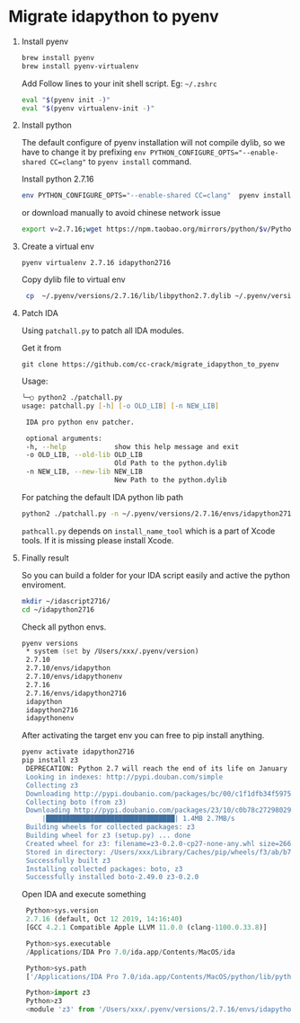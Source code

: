 # Migrate idapython to pyenv

1. Install pyenv

    ```zsh
    brew install pyenv
    brew install pyenv-virtualenv
    ```

    Add Follow lines to your init shell script. Eg: ```~/.zshrc```

    ```zsh
    eval "$(pyenv init -)"
    eval "$(pyenv virtualenv-init -)"
    ```

2. Install python

    The default configure of pyenv installation will not compile dylib, so we have to change it by prefixing
    `env PYTHON_CONFIGURE_OPTS="--enable-shared CC=clang"`  to `pyenv install` command.

    Install python 2.7.16

    ```zsh
    env PYTHON_CONFIGURE_OPTS="--enable-shared CC=clang"  pyenv install 2.7.16
    ```

    or download manually to avoid chinese network issue

    ```zsh
    export v=2.7.16;wget https://npm.taobao.org/mirrors/python/$v/Python-$v.tar.xz -P ~/.pyenv/cache/;env PYTHON_CONFIGURE_OPTS="--enable-shared CC=clang"  pyenv install $v
    ```

3. Create a virtual env

   ```pyenv virtualenv 2.7.16 idapython2716```

   Copy dylib file to virtual env

   ```zsh
    cp  ~/.pyenv/versions/2.7.16/lib/libpython2.7.dylib ~/.pyenv/versions/2.7.16/envs/idapython2716/libpython2.7.dylib
   ```

4. Patch IDA

   Using ```patchall.py``` to patch all IDA modules.

   Get it from

   ```git clone https://github.com/cc-crack/migrate_idapython_to_pyenv```

   Usage:

   ```zsh
   ╰─○ python2 ./patchall.py 
   usage: patchall.py [-h] [-o OLD_LIB] [-n NEW_LIB]

    IDA pro python env patcher.

    optional arguments:
    -h, --help            show this help message and exit
    -o OLD_LIB, --old-lib OLD_LIB
                          Old Path to the python.dylib
    -n NEW_LIB, --new-lib NEW_LIB
                          New Path to the python.dylib
    ```

    For patching the default IDA python lib path

    ```zsh
    python2 ./patchall.py -n ~/.pyenv/versions/2.7.16/envs/idapython2716/libpython2.7.dylib
    ```

    ```pathcall.py``` depends on ```install_name_tool``` which is a part of Xcode tools. If it is missing please install Xcode.

5. Finally result

   So you can build a folder for your IDA script easily and active the python enviroment.

   ```zsh
   mkdir ~/idascript2716/
   cd ~/idapython2716
   ```

   Check all python envs.

   ```zsh
   pyenv versions
    * system (set by /Users/xxx/.pyenv/version)
    2.7.10
    2.7.10/envs/idapython
    2.7.10/envs/idapythonenv
    2.7.16
    2.7.16/envs/idapython2716
    idapython
    idapython2716
    idapythonenv
   ```

   After activating the target env you can free to pip install anything.

   ```zsh
   pyenv activate idapython2716
   pip install z3
    DEPRECATION: Python 2.7 will reach the end of its life on January 1st, 2020. Please upgrade your Python as Python 2.7 won't be maintained after that date. A future version of pip will drop support for Python 2.7. More details about Python 2 support in pip, can be found at https://pip.pypa.io/en/latest/development/release-process/#python-2-support
    Looking in indexes: http://pypi.douban.com/simple
    Collecting z3
    Downloading http://pypi.doubanio.com/packages/bc/00/c1f1dfb34f5975c0d5f03e108b0669246026b83512b755e9bc725638219d/z3-0.2.0.tar.gz
    Collecting boto (from z3)
    Downloading http://pypi.doubanio.com/packages/23/10/c0b78c27298029e4454a472a1919bde20cb182dab1662cec7f2ca1dcc523/boto-2.49.0-py2.py3-none-any.whl (1.4MB)
        |████████████████████████████████| 1.4MB 2.7MB/s 
    Building wheels for collected packages: z3
    Building wheel for z3 (setup.py) ... done
    Created wheel for z3: filename=z3-0.2.0-cp27-none-any.whl size=26630 sha256=f0bba9e3010030667d05ac2817491ed5f82b510ac035a541433c6b6426feb78e
    Stored in directory: /Users/xxx/Library/Caches/pip/wheels/f3/ab/b7/909d74cd5a87893c34ed25b7bdfeccbe3dc6a4389fff9d1b4a
    Successfully built z3
    Installing collected packages: boto, z3
    Successfully installed boto-2.49.0 z3-0.2.0
   ```

   Open IDA and execute something

   ```python
    Python>sys.version
    2.7.16 (default, Oct 12 2019, 14:16:40)
    [GCC 4.2.1 Compatible Apple LLVM 11.0.0 (clang-1100.0.33.8)]

    Python>sys.executable
    /Applications/IDA Pro 7.0/ida.app/Contents/MacOS/ida

    Python>sys.path
    ['/Applications/IDA Pro 7.0/ida.app/Contents/MacOS/python/lib/python2.7/lib-dynload', '/Applications/IDA Pro 7.0/ida.app/Contents/MacOS/python/lib/python2.7/lib-dynload/ida_32', '/Users/xxx/.pyenv/versions/2.7.16/envs/idapython2716/lib/python27.zip', '/Users/xxx/.pyenv/versions/2.7.16/envs/idapython2716/lib/python2.7', '/Users/xxx/.pyenv/versions/2.7.16/envs/idapython2716/lib/python2.7/plat-darwin', '/Users/xxx/.pyenv/versions/2.7.16/envs/idapython2716/lib/python2.7/plat-mac', '/Users/xxx/.pyenv/versions/2.7.16/envs/idapython2716/lib/python2.7/plat-mac/lib-scriptpackages', '/Users/xxx/.pyenv/versions/2.7.16/envs/idapython2716/lib/python2.7/lib-tk', '/Users/xxx/.pyenv/versions/2.7.16/envs/idapython2716/lib/python2.7/lib-old', '/Users/xxx/.pyenv/versions/2.7.16/envs/idapython2716/lib/python2.7/lib-dynload', '/Applications/IDA Pro 7.0/ida.app/Contents/MacOS/python', '/Users/xxx/.pyenv/versions/2.7.16/lib/python2.7', '/Users/xxx/.pyenv/versions/2.7.16/lib/python2.7/plat-darwin', '/Users/xxx/.pyenv/versions/2.7.16/lib/python2.7/lib-tk', '/Users/xxx/.pyenv/versions/2.7.16/lib/python2.7/plat-mac', '/Users/xxx/.pyenv/versions/2.7.16/lib/python2.7/plat-mac/lib-scriptpackages', '/Users/xxx/.pyenv/versions/2.7.16/envs/idapython2716/lib/python2.7/site-packages', '/Applications/IDA Pro 7.0/ida.app/Contents/MacOS/python', '/Users/xxx/.idapro', '/Users/xxx/code/idapythonenv']

    Python>import z3
    Python>z3
    <module 'z3' from '/Users/xxx/.pyenv/versions/2.7.16/envs/idapython2716/lib/python2.7/site-packages/z3/__init__.pyc'>
   ```

